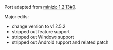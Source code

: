Port adapted from [minizip 1.2.13#0](https://github.com/microsoft/vcpkg/tree/e0a9559a9b24af116388eae242d675bf9fde025c/ports/minizip).

Major edits:

-   change version to v1.2.5.2
-   stripped out feature support
-   stripped out Windows support
-   stripped out Android support and related patch
